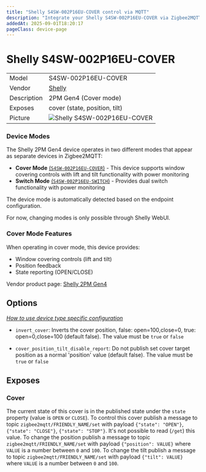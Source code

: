 ```yaml
---
title: "Shelly S4SW-002P16EU-COVER control via MQTT"
description: "Integrate your Shelly S4SW-002P16EU-COVER via Zigbee2MQTT with whatever smart home infrastructure you are using without the vendor's bridge or gateway."
addedAt: 2025-09-01T18:20:17
pageClass: device-page
---
```


<!-- !!!! -->
<!-- ATTENTION: This file is auto-generated through docgen! -->
<!-- You can only edit the "Notes"-Section between the two comment lines "Notes BEGIN" and "Notes END". -->
<!-- Do not use h1 or h2 heading within "## Notes"-Section. -->
<!-- !!!! -->

# Shelly S4SW-002P16EU-COVER

|     |     |
|-----|-----|
| Model | S4SW-002P16EU-COVER  |
| Vendor  | [Shelly](/supported-devices/#v=Shelly)  |
| Description | 2PM Gen4 (Cover mode) |
| Exposes | cover (state, position, tilt) |
| Picture | ![Shelly S4SW-002P16EU-COVER](https://www.zigbee2mqtt.io/images/devices/S4SW-002P16EU-COVER.png) |


<!-- Notes BEGIN: You can edit here. Add "## Notes" headline if not already present. -->

### Device Modes
The Shelly 2PM Gen4 device operates in two different modes that appear as separate devices in Zigbee2MQTT:

- **Cover Mode** [(`S4SW-002P16EU-COVER`)](/devices/S4SW-002P16EU-COVER.html) - This device supports window covering controls with lift and tilt functionality with power monitoring
- **Switch Mode** [(`S4SW-002P16EU-SWITCH`)](/devices/S4SW-002P16EU-SWITCH.html) - Provides dual switch functionality with power monitoring

The device mode is automatically detected based on the endpoint configuration. 

For now, changing modes is only possible through Shelly WebUI.

### Cover Mode Features
When operating in cover mode, this device provides:
- Window covering controls (lift and tilt)
- Position feedback
- State reporting (OPEN/CLOSE)

Vendor product page: [Shelly 2PM Gen4](https://kb.shelly.cloud/knowledge-base/shelly-2pm-gen4)

<!-- Notes END: Do not edit below this line -->



## Options
*[How to use device type specific configuration](../guide/configuration/devices-groups.md#specific-device-options)*

* `invert_cover`: Inverts the cover position, false: open=100,close=0, true: open=0,close=100 (default false). The value must be `true` or `false`

* `cover_position_tilt_disable_report`: Do not publish set cover target position as a normal 'position' value (default false). The value must be `true` or `false`


## Exposes

### Cover 
The current state of this cover is in the published state under the `state` property (value is `OPEN` or `CLOSE`).
To control this cover publish a message to topic `zigbee2mqtt/FRIENDLY_NAME/set` with payload `{"state": "OPEN"}`, `{"state": "CLOSE"}`, `{"state": "STOP"}`.
It's not possible to read (`/get`) this value.
To change the position publish a message to topic `zigbee2mqtt/FRIENDLY_NAME/set` with payload `{"position": VALUE}` where `VALUE` is a number between `0` and `100`.
To change the tilt publish a message to topic `zigbee2mqtt/FRIENDLY_NAME/set` with payload `{"tilt": VALUE}` where `VALUE` is a number between `0` and `100`.


